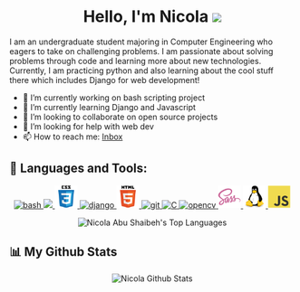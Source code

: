 <!--<p align = "center">

 <img src = "https://i.imgur.com/wr5oHiN.gif" width = 400 />
</p> 


<p align="center">
  <img src="https://readme-typing-svg.herokuapp.com?font=&color=964EF7&lines=Penetration+Tester;Cyber+Security+Professional;Network+Security+Specialist+;DevSec+Ops+Specialist;Security+Analyst&center=true" alt="Typing SVG">
</p>
<!--- ---><!--- ---><!--- ---><!--- ---><!--- ---><!--- --->
<h1 align="center">  Hello, I'm Nicola  <img src="https://github.com/TheDudeThatCode/TheDudeThatCode/blob/master/Assets/Hi.gif" width="30"> </h1>


I am an undergraduate student majoring in Computer Engineering who eagers to take on challenging problems. I am passionate about solving problems through code and learning more about new technologies. Currently, I am practicing python and also learning about the cool stuff there which includes Django for web development!

- 🔭 I’m currently working on bash scripting project
- 🌱 I’m currently learning Django and Javascript
- 👯 I’m looking to collaborate on open source projects
- 🤔 I’m looking for help with web dev
- 📫 How to reach me: [Inbox](mailto:nicola.abu.shaibeh@gmail.com)


## 🚀 Languages and Tools:

<p align="center">
 </a> <a href="https://www.gnu.org/software/bash/" target="_blank" rel="noreferrer"> <img src="https://www.vectorlogo.zone/logos/gnu_bash/gnu_bash-icon.svg" alt="bash" width="40" height="40"/> </a>
    <a href="https://www.python.org" target="_blank"> <img src="https://img.icons8.com/color/48/000000/python.png"/> </a> 
    <a href="https://www.w3schools.com/css/" target="_blank"> <img src="https://raw.githubusercontent.com/devicons/devicon/master/icons/css3/css3-original-wordmark.svg" alt="css3" width="40" height="40"/> </a> <a href="https://www.djangoproject.com/" target="_blank"> <img src="https://www.vectorlogo.zone/logos/djangoproject/djangoproject-icon.svg" alt="django" width="40" height="40"/> </a> <a href="https://www.w3.org/html/" target="_blank"> <img src="https://raw.githubusercontent.com/devicons/devicon/master/icons/html5/html5-original-wordmark.svg" alt="html5" width="40" height="40"/> </a><a href="https://git-scm.com/" target="_blank"> <img src="https://www.vectorlogo.zone/logos/git-scm/git-scm-icon.svg" alt="git" width="40" height="40"/> </a>
 <a href="https://www.cprogramming.com/" target="_blank"> <img src="https://user-images.githubusercontent.com/29695545/43161921-2618b280-8f92-11e8-8738-74c0a03eadff.png" alt="C" width="40" height="40"/> </a> <a href="https://opencv.org/" target="_blank"> <img src="https://www.vectorlogo.zone/logos/opencv/opencv-icon.svg" alt="opencv" width="40" height="40"/> </a> <a href="https://sass-lang.com" target="_blank"> <img src="https://raw.githubusercontent.com/devicons/devicon/master/icons/sass/sass-original.svg" alt="sass" width="40" height="40"/> </a> <a href="https://www.linux.org/" target="_blank"> <img src="https://raw.githubusercontent.com/devicons/devicon/master/icons/linux/linux-original.svg" alt="linux" width="40" height="40"/> </a> <a href="https://developer.mozilla.org/en-US/docs/Web/JavaScript" target="_blank"> <img src="https://raw.githubusercontent.com/devicons/devicon/master/icons/javascript/javascript-original.svg" alt="javascript" width="40" height="40"/> </a>
   
</p>

<p align = "center">
  <img src = "" alt = "Nicola Abu Shaibeh's Top Languages" width = 400 >

</p>


## 📊 My Github Stats

<p align = "center">
 
</p>

<p align = "center">
  <img src = "https://github-readme-stats.vercel.app/api?username=NicolaLino&show_icons=true&count_private=true&theme=react&hide_border=true&bg_color=0D1117" alt = "Nicola Github Stats" width = 400 >
  
 <!-- <img alt="Nicola streak" src="https://github-readme-streak-stats.herokuapp.com?user=NicolaLino&theme=holi-theme&date_format=M%20j%5B%2C%20Y%5D&dates=DDDDDD&background=0D1117&ring=5ED4F4&fire=5ED4F4&currStreakNum=5ED4F4&sideNums=5ED4F4&currStreakLabel=F4F4F4&sideLabels=F4F4F4&border=0D1117&stroke=202A39">
  </p> -->
  
<!-- <p align="center">
        <img alt="Nicola streak" src="https://github-readme-streak-stats.herokuapp.com?user=NicolaLino&theme=holi-theme&date_format=M%20j%5B%2C%20Y%5D&dates=DDDDDD&background=0D1117&ring=5ED4F4&fire=5ED4F4&currStreakNum=5ED4F4&sideNums=5ED4F4&currStreakLabel=F4F4F4&sideLabels=F4F4F4&border=0D1117&stroke=202A39">
    </a>
</p> -->

<p align = "center">

 <!-- <img src = "https://activity-graph.herokuapp.com/graph?username=NicolaLino&bg_color=0D1117&color=5BCDEC&line=5BCDEC&point=FFFFFF&hide_border=true" alt = "Nicola Abu Shaibeh's Activity Graph" />
</p> 



## 🧡 My passions

* Technology and software
* Data Science 
* Machine learning & AI
* Books 


## Connect with me:
<p align="center">

<a href = "https://www.linkedin.com/in/nicolaabushaibeh/"><img src="https://img.icons8.com/fluent/48/000000/linkedin.png"/></a>
<a href="https://github.com/Meghna-DAS/github-profile-views-counter">
    <img src="https://komarev.com/ghpvc/?username=NicolaLino">
</p>
 
 -->
<!--  <h6 align="center" ><i>⚡If You Take The Design Please Star The Repo ⭐</i></h6>
 -->
